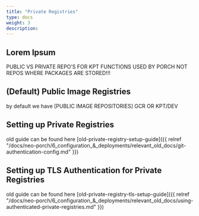 ```yaml
---
title: "Private Registries"
type: docs
weight: 3
description: 
---
```


## Lorem Ipsum

PUBLIC VS PRIVATE REPO’S FOR KPT FUNCTIONS USED BY PORCH NOT REPOS WHERE PACKAGES ARE STORED!!!

## (Default) Public Image Registries

by default we have [PUBLIC IMAGE REPOSITORIES] GCR OR KPT/DEV

## Setting up Private Registries

old guide can be found here [old-private-registry-setup-guide]({{ relref "/docs/neo-porch/6_configuration_&_deployments/relevant_old_docs/git-authentication-config.md" }})

## Setting up TLS Authentication for Private Registries

old guide can be found here [old-private-registry-tls-setup-guide]({{ relref "/docs/neo-porch/6_configuration_&_deployments/relevant_old_docs/using-authenticated-private-registries.md" }})
